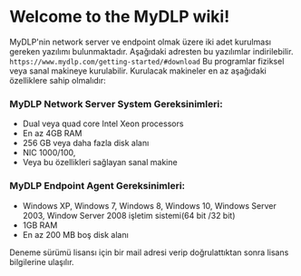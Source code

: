 # Welcome to the MyDLP wiki!
MyDLP'nin network server ve endpoint olmak üzere iki adet kurulması gereken yazılımı bulunmaktadır. Aşağıdaki adresten bu yazılımlar indirilebilir. 
`https://www.mydlp.com/getting-started/#download`
Bu programlar fiziksel veya sanal makineye kurulabilir. Kurulacak makineler en az aşağıdaki özelliklere sahip olmalıdır:
### MyDLP Network Server System Gereksinimleri:
* Dual veya quad core Intel Xeon processors 
* En az 4GB RAM
* 256 GB veya daha fazla disk alanı
* NIC 1000/100,
* Veya bu özellikleri sağlayan sanal makine 
 
### MyDLP Endpoint Agent Gereksinimleri:
* Windows XP, Windows 7, Windows 8, Windows 10, Windows Server 2003, Window Server 2008 işletim sistemi(64 bit /32 bit)
* 1GB RAM
* En az 200 MB boş disk alanı 

Deneme sürümü lisansı için bir mail adresi verip doğrulattıktan sonra lisans bilgilerine ulaşılır.

